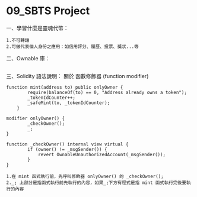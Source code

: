 # 09_SBTS Project

一、學習什麼是靈魂代幣： 
```
1.不可轉讓
2.可做代表個人身份之應用：如信用評分、履歷、投票、獎狀...等
```

二、Ownable 庫：

```
```

三、Solidity 語法說明： 關於 函數修飾器 (function modifier)

```solidity
function mint(address to) public onlyOwner {
        require(balanceOf(to) == 0, "Address already owns a token");
        _tokenIdCounter++;
        _safeMint(to, _tokenIdCounter);
    }
```

```solidity
modifier onlyOwner() {
        _checkOwner();
        _;
}

function _checkOwner() internal view virtual {
        if (owner() != _msgSender()) {
            revert OwnableUnauthorizedAccount(_msgSender());
        }
}
```

```
1.在 mint 函式執行前，先呼叫修飾器 onlyOwner() 的 _checkOwner();
2._; 上部分是指函式執行前先執行的內容，如果_;下方有程式是指 mint 函式執行完後要執行的內容
```
